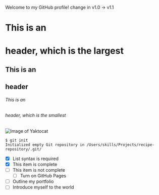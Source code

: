 Welcome to my GitHub profile!
change in v1.0 -> v1.1
# This is an <h1> header, which is the largest
## This is an <h2> header
###### This is an <h6> header, which is the smallest
  ![Image of Yaktocat](https://octodex.github.com/images/yaktocat.png)
  ```
$ git init
Initialized empty Git repository in /Users/skills/Projects/recipe-repository/.git/
```
  - [x] List syntax is required
- [x] This item is complete
- [ ] This item is not complete
  - [ ] Turn on GitHub Pages
- [ ] Outline my portfolio
- [ ] Introduce myself to the world
